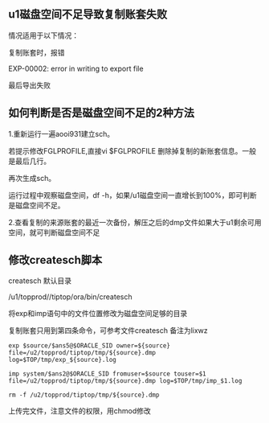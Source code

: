 ## u1磁盘空间不足导致复制账套失败



情况适用于以下情况：



  复制账套时，报错

  EXP-00002: error in writing to export file

  最后导出失败



## 如何判断是否是磁盘空间不足的2种方法



1.重新运行一遍aooi931建立sch。

若提示修改FGLPROFILE,直接vi $FGLPROFILE 删除掉复制的新账套信息。一般是最后几行。

再次生成sch。

运行过程中观察磁盘空间，df -h，如果/u1磁盘空间一直增长到100%，即可判断是磁盘空间不足。



2.查看复制的来源账套的最近一次备份，解压之后的dmp文件如果大于u1剩余可用空间，就可判断磁盘空间不足



## 修改createsch脚本



createsch 默认目录 

/u1/topprod//tiptop/ora/bin/createsch



将exp和imp语句中的文件位置修改为磁盘空间足够的目录

复制账套只用到第四条命令，可参考文件createsch 备注为lixwz

```shell
exp $source/$ans5@$ORACLE_SID owner=${source} file=/u2/topprod/tiptop/tmp/${source}.dmp log=$TOP/tmp/exp_${source}.log

imp system/$ans2@$ORACLE_SID fromuser=$source touser=$1 file=/u2/topprod/tiptop/tmp/${source}.dmp log=$TOP/tmp/imp_$1.log  

rm -f /u2/topprod/tiptop/tmp/${source}.dmp
```



上传完文件，注意文件的权限，用chmod修改